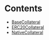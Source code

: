 

# Contents
- [BaseCollateral](BaseCollateral.sol/abstract.BaseCollateral.md)
- [ERC20Collateral](ERC20Collateral.sol/contract.ERC20Collateral.md)
- [NativeCollateral](NativeCollateral.sol/contract.NativeCollateral.md)
